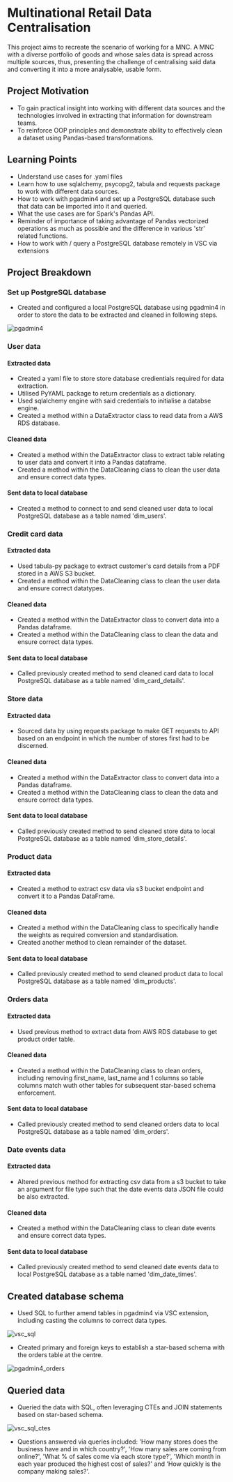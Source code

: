 # Multinational Retail Data Centralisation

This project aims to recreate the scenario of working for a MNC. A MNC with a diverse portfolio of goods and whose sales data is spread across multiple sources, thus, presenting the challenge of centralising said data and converting it into a more analysable, usable form.

## Project Motivation
- To gain practical insight into working with different data sources and the technologies involved in extracting that information for downstream teams.
- To reinforce OOP principles and demonstrate ability to effectively clean a dataset using Pandas-based transformations.

## Learning Points
- Understand use cases for .yaml files
- Learn how to use sqlalchemy, psycopg2, tabula and requests package to work with different data sources.
- How to work with pgadmin4 and set up a PostgreSQL database such that data can be imported into it and queried. 
- What the use cases are for Spark's Pandas API.
- Reminder of importance of taking advantage of Pandas vectorized operations as much as possible and the difference in various 'str' related functions.
- How to work with / query a PostgreSQL database remotely in VSC via extensions

## Project Breakdown

### Set up PostgreSQL database
- Created and configured a local PostgreSQL database using pgadmin4 in order to store the data to be extracted and cleaned in following steps.

![pgadmin4](https://github.com/mrmarq1/multinational-retail-data-centralisation/assets/126958930/cecdb780-599d-446f-b8b8-2cb50e071e86)

### User data

#### Extracted data
- Created a yaml file to store store database credientials required for data extraction.
- Utilised PyYAML package to return credentials as a dictionary.
- Used sqlalchemy engine with said credentials to initialise a databse engine.
- Created a method within a DataExtractor class to read data from a AWS RDS database.

#### Cleaned data 
- Created a method within the DataExtractor class to extract table relating to user data and convert it into a Pandas dataframe. 
- Created a method within the DataCleaning class to clean the user data and ensure correct data types.

#### Sent data to local database
- Created a method to connect to and send cleaned user data to local PostgreSQL database as a table named 'dim_users'.

### Credit card data

#### Extracted data
- Used tabula-py package to extract customer's card details from a PDF stored in a AWS S3 bucket.
- Created a method within the DataCleaning class to clean the user data and ensure correct datatypes.

#### Cleaned data 
- Created a method within the DataExtractor class to convert data into a Pandas dataframe. 
- Created a method within the DataCleaning class to clean the data and ensure correct data types.

#### Sent data to local database
- Called previously created method to send cleaned card data to local PostgreSQL database as a table named 'dim_card_details'.

### Store data

#### Extracted data
- Sourced data by using requests package to make GET requests to API based on an endpoint in which the number of stores first had to be discerned.

#### Cleaned data 
- Created a method within the DataExtractor class to convert data into a Pandas dataframe. 
- Created a method within the DataCleaning class to clean the data and ensure correct data types.

#### Sent data to local database
- Called previously created method to send cleaned store data to local PostgreSQL database as a table named 'dim_store_details'.

### Product data

#### Extracted data
- Created a method to extract csv data via s3 bucket endpoint and convert it to a Pandas DataFrame. 

#### Cleaned data 
- Created a method within the DataCleaning class to specifically handle the weights as required conversion and standardisation.
- Created another method to clean remainder of the dataset.

#### Sent data to local database
- Called previously created method to send cleaned product data to local PostgreSQL database as a table named 'dim_products'.

### Orders data

#### Extracted data
- Used previous method to extract data from AWS RDS database to get product order table.

#### Cleaned data 
- Created a method within the DataCleaning class to clean orders, including removing first_name, last_name and 1 columns so table columns match wuth other tables for subsequent star-based schema enforcement.

#### Sent data to local database
- Called previously created method to send cleaned orders data to local PostgreSQL database as a table named 'dim_orders'.

### Date events data

#### Extracted data
- Altered previous method for extracting csv data from a s3 bucket to take an argument for file type such that the date events data JSON file could be also extracted.

#### Cleaned data 
- Created a method within the DataCleaning class to clean date events and ensure correct data types.

#### Sent data to local database
- Called previously created method to send cleaned date events data to local PostgreSQL database as a table named 'dim_date_times'.

## Created database schema

- Used SQL to further amend tables in pgadmin4 via VSC extension, including casting the columns to correct data types.

![vsc_sql](https://github.com/mrmarq1/multinational-retail-data-centralisation/assets/126958930/c9c2e8ab-844b-4a77-b858-279350d9bf0c)

- Created primary and foreign keys to establish a star-based schema with the orders table at the centre.

![pgadmin4_orders](https://github.com/mrmarq1/multinational-retail-data-centralisation/assets/126958930/f38bca93-9df2-44f3-abba-ee0319880198)

## Queried data

- Queried the data with SQL, often leveraging CTEs and JOIN statements based on star-based schema.

![vsc_sql_ctes](https://github.com/mrmarq1/multinational-retail-data-centralisation/assets/126958930/48cbd53d-5292-4863-af95-26b1cc2e73cd)

- Questions answered via queries included: 'How many stores does the business have and in which country?', 'How many sales are coming from online?', 'What % of sales come via each store type?', 'Which month in each year produced the highest cost of sales?' and 'How quickly is the company making sales?'.
